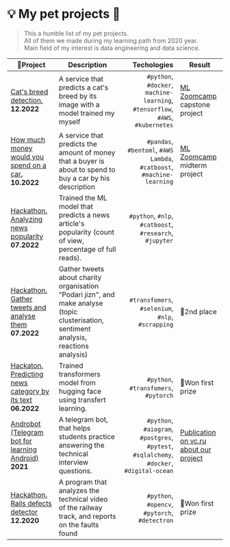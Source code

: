 # 💡 My pet projects 🐶
> This a humble list of my pet projects.  
> All of them we made during my learning path from 2020 year.  
> Main field of my interest is data engineering and data science.

| 🎱Project                                                                                                                | Description                                                                                                                             |                                                                              Techologies | Result                                                                                                                                                                      |
|--------------------------------------------------------------------------------------------------------------------------|-----------------------------------------------------------------------------------------------------------------------------------------|-----------------------------------------------------------------------------------------:|-----------------------------------------------------------------------------------------------------------------------------------------------------------------------------|
| [Cat's breed detection.](https://github.com/rzabolotin/ml_zoomcamp_2022_project_2)  **12.2022**                          | A service that predicts a cat's breed by its image with a model trained my myself                                                       |           `#python`, `#docker`, `machine-learning`, `#tensorflow`, `#AWS`, `#kubernetes` | [ML Zoomcamp](https://github.com/alexeygrigorev/mlbookcamp-code/tree/master/course-zoomcamp) capstone project                                                               |
| [How much money would you spend on a car.](https://github.com/rzabolotin/ml_zoomcamp_2022_project_1)  **10.2022**        | A service that predicts the amount of money that a buyer is about to spend to buy a car by his description                              |                   `#pandas`, `#bentoml`, `#AWS Lambda`, `#catboost`, `#machine-learning` | [ML Zoomcamp](https://github.com/alexeygrigorev/mlbookcamp-code/tree/master/course-zoomcamp) midterm project                                                                |
| [Hackathon. Analyzing news popularity](https://github.com/rzabolotin/nlp_rbk_challenge) **07.2022**                      | Trained the ML model that predicts a news article's popularity (count of view, percentage of full reads).                               |                                  `#python`, `#nlp`, `#catboost`, `#research`, `#jupyter` |                                                                                                                                                                             |
| [Hackathon. Gather tweets and analyse them](https://github.com/skillfactory-hackaton-team9/twitter-analyzer) **07.2022** | Gather tweets about charity organisation "Podari jizn", and make analyse (topic clusterisation, sentiment analysis, reactions analysis) |                                        `#transfomers`, `#selenium`, `#nlp`, `#scrapping` | 🥈2nd place                                                                                                                                                                 |
| [Hackaton. Predicting news category by its text](https://github.com/rzabolotin/nlp_scan_category_prediction) **06.2022** | Trained transformers model from hugging face using transfert learning.                                                                  |                                                    `#python`, `#transfomers`, `#pytorch` | 🥇Won first prize                                                                                                                                                           |
| [Androbot (Telegram bot for learning Android)](https://github.com/sf-pet-projects/androbot) **2021**                     | A telegram bot, that helps students practice answering the technical interview questions.                                               | `#python`, `#aiogram`, `#postgres`, `#pytest`, `#sqlalchemy`, `#docker`, `#digital-ocean` | [Publication on vc.ru about our project](https://vc.ru/skillfactory/297055-gotovimsya-k-tehnicheskomu-sobesedovaniyu-pri-pomoshchi-chat-bota-proekt-studentov-skillfactory) |
| [Hackathon. Rails defects detector](https://github.com/rzabolotin/startup_depo_2020) **12.2020**                         | A program that analyzes the technical video of the railway track, and reports on the faults found                                                                                                                                        |                                           `#python`, `#opencv`, `#pytorch`, `#detectron` | 🥇Won first prize                                                                                                                                                           |

